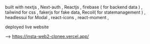 built with nextjs , Next-auth , Reactjs , firebase ( for backend data )  , tailwind for css , fakerjs for fake data, Recoil( for statemanagement ) , headlessui for Modal , react-icons , react-moment , 




deployed live website 

--> https://insta-web2-clonee.vercel.app/
